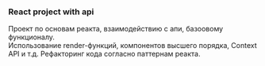 ### React project with api
Проект по основам реакта, взаимодействию с апи, базоовому функционалу.
<br>
Использование render-функций, компонентов высшего порядка, Context API и т.д. Рефакторинг кода согласно паттернам реакта.
